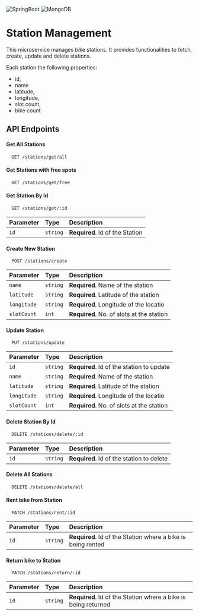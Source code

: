 
![SpringBoot](https://img.shields.io/badge/SpringBoot-black?logo=Springboot)
![MongoDB](https://img.shields.io/badge/MongoDB-white?logo=mongodb)


# Station Management
This microservice manages bike stations. It provides functionalities to fetch, create, update and delete stations. 

Each station the following properties:  
- id, 
- name
- latitude, 
- longitude,
- slot count, 
- bike count


## API Endpoints

#### Get All Stations

```http
  GET /stations/get/all
```

#### Get Stations with free spots

```http
  GET /stations/get/free
```

#### Get Station By Id

```http
  GET /stations/get/:id
```

| Parameter | Type     | Description                       |
| :-------- | :------- | :-------------------------------- |
| `id`      | `string` | **Required**. Id of the Station  |


#### Create New Station

```http
  POST /stations/create
```

| Parameter   | Type     | Description                               |
|:------------|:---------|:------------------------------------------|
| `name`      | `string` | **Required**. Name of the station         |
| `latitude`  | `string` | **Required**. Latitude of the station     |
| `longitude` | `string` | **Required**. Longitude of the locatio    |
| `slotCount` | `int`    | **Required**. No. of slots at the station |


#### Update Station

```http
  PUT /stations/update
```
| Parameter   | Type     | Description                               |
|:------------|:---------|:------------------------------------------|
| `id`        | `string` | **Required**. Id of the station to update |
| `name`      | `string` | **Required**. Name of the station         |
| `latitude`  | `string` | **Required**. Latitude of the station     |
| `longitude` | `string` | **Required**. Longitude of the locatio    |
| `slotCount` | `int`    | **Required**. No. of slots at the station |

#### Delete Station By Id

```http
  DELETE /stations/delete/:id
```

| Parameter | Type     | Description                               |
| :-------- | :------- |:------------------------------------------|
| `id`      | `string` | **Required**. Id of the station to delete |

#### Delete All Stations

```http
  DELETE /stations/delete/all
```

####  Rent bike from Station

```http
  PATCH /stations/rent/:id
```

| Parameter | Type     | Description                                                  |
| :-------- | :------- |:-------------------------------------------------------------|
| `id`      | `string` | **Required**. Id of the Station where a bike is being rented |

#### Return bike to Station

```http
  PATCH /stations/return/:id
```

| Parameter | Type     | Description                                                    |
| :-------- | :------- |:---------------------------------------------------------------|
| `id`      | `string` | **Required**. Id of the Station where a bike is being returned |


